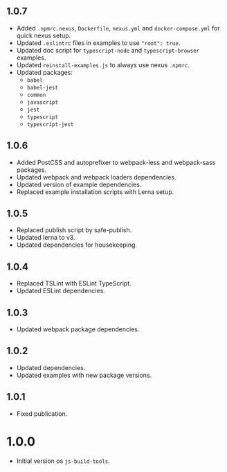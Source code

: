 ## 1.0.7

- Added `.npmrc.nexus`, `Dockerfile`, `nexus.yml` and `docker-compose.yml` for quick nexus setup.
- Updated `.eslintrc` files in examples to use `"root": true`.
- Updated doc script for `typescript-node` and `typescript-browser` examples.
- Updated `reinstall-examples.js` to always use nexus `.npmrc`.
- Updated packages:
  - `babel`
  - `babel-jest`
  - `common`
  - `javascript`
  - `jest`
  - `typescript`
  - `typescript-jest`

## 1.0.6

- Added PostCSS and autoprefixer to webpack-less and webpack-sass packages.
- Updated webpack and webpack loaders dependencies.
- Updated version of example dependencies.
- Replaced example installation scripts with Lerna setup.

## 1.0.5

- Replaced publish script by safe-publish.
- Updated lerna to v3.
- Updated dependencies for housekeeping.

## 1.0.4

- Replaced TSLint with ESLint TypeScript.
- Updated ESLint dependencies.

## 1.0.3

- Updated webpack package dependencies.

## 1.0.2

- Updated dependencies.
- Updated examples with new package versions.

## 1.0.1

- Fixed publication.

# 1.0.0

- Initial version os `js-build-tools`.
